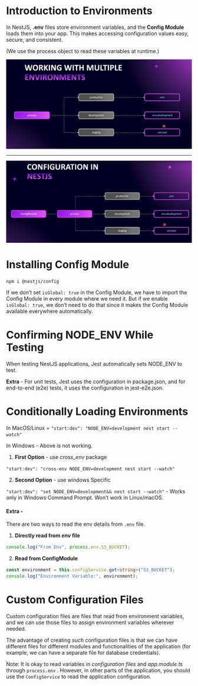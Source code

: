 # Introduction to Environments

In NestJS, **.env** files store environment variables, and the **Config Module** loads them into your app. This makes accessing configuration values easy, secure, and consistent.

(We use the process object to read these variables at runtime.)

<img src="./images/images-07/image-1.png" width="700">

---

<img src="./images/images-07/image-2.png" width="700">

# Installing Config Module

`npm i @nestjs/config`

If we don’t set `isGlobal: true` in the Config Module, we have to import the Config Module in every module where we need it. But if we enable `isGlobal: true`, we don’t need to do that since it makes the Config Module available everywhere automatically.

# Confirming NODE_ENV While Testing

When testing NestJS applications, Jest automatically sets NODE_ENV to test.

**Extra** - For unit tests, Jest uses the configuration in package.json, and for end-to-end (e2e) tests, it uses the configuration in jest-e2e.json.

# Conditionally Loading Environments

In MacOS/Linux = `"start:dev": "NODE_ENV=development nest start --watch"`

In Windows - Above is not working.

1. **First Option** - use _cross_env_ package

`"start:dev": "cross-env NODE_ENV=development nest start --watch"`

2. **Second Option** - use windows Specific

`"start:dev": "set NODE_ENV=development&& nest start --watch"` - Works only in Windows Command Prompt. Won’t work in Linux/macOS.

#### Extra -

There are two ways to read the env details from `.env` file.

1. **Directly read from _env_ file**

```javascript
console.log("From Env", process.env.S3_BUCKET);
```

2. **Read from ConfigModule**

```typescript
const environment = this.configService.get<string>("S3_BUCKET");
console.log("Environment Variable:", environment);
```

# Custom Configuration Files

Custom configuration files are files that read from environment variables, and we can use those files to assign environment variables wherever needed.

The advantage of creating such configuration files is that we can have different files for different modules and functionalities of the application (for example, we can have a separate file for database credentials).

Note: It is okay to read variables in _configuration files_ and _app.module.ts_ through `process.env` . However, in other parts of the application, you should use the `ConfigService` to read the application configuration.
